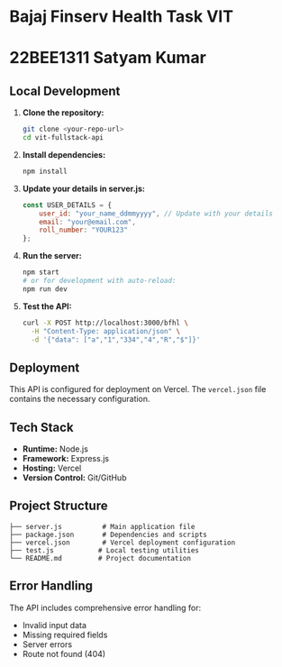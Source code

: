 # Bajaj Finserv Health Task VIT
# 22BEE1311 Satyam Kumar

## Local Development

1. **Clone the repository:**
   ```bash
   git clone <your-repo-url>
   cd vit-fullstack-api
   ```

2. **Install dependencies:**
   ```bash
   npm install
   ```

3. **Update your details in server.js:**
   ```javascript
   const USER_DETAILS = {
       user_id: "your_name_ddmmyyyy", // Update with your details
       email: "your@email.com",
       roll_number: "YOUR123"
   };
   ```

4. **Run the server:**
   ```bash
   npm start
   # or for development with auto-reload:
   npm run dev
   ```

5. **Test the API:**
   ```bash
   curl -X POST http://localhost:3000/bfhl \
     -H "Content-Type: application/json" \
     -d '{"data": ["a","1","334","4","R","$"]}'
   ```

## Deployment

This API is configured for deployment on Vercel. The `vercel.json` file contains the necessary configuration.

## Tech Stack

- **Runtime:** Node.js
- **Framework:** Express.js
- **Hosting:** Vercel
- **Version Control:** Git/GitHub

## Project Structure

```
├── server.js          # Main application file
├── package.json       # Dependencies and scripts
├── vercel.json        # Vercel deployment configuration
├── test.js           # Local testing utilities
└── README.md         # Project documentation
```

## Error Handling

The API includes comprehensive error handling for:
- Invalid input data
- Missing required fields
- Server errors
- Route not found (404)

